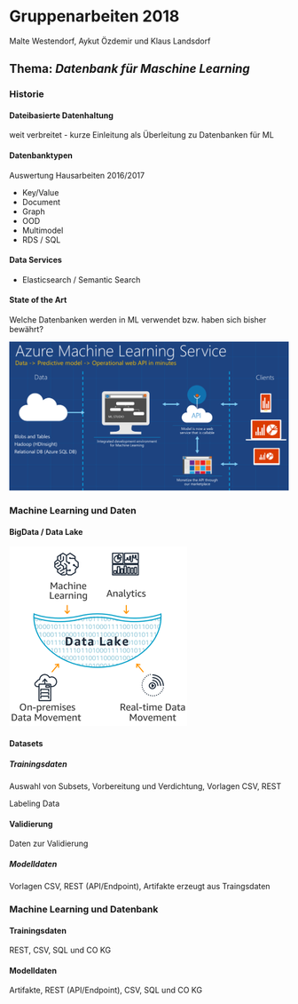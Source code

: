 # Gruppenarbeiten 2018

Malte Westendorf, Aykut Özdemir und Klaus Landsdorf

## Thema: *Datenbank für Maschine Learning*

### Historie

#### Dateibasierte Datenhaltung

weit verbreitet - kurze Einleitung als Überleitung zu Datenbanken für ML

#### Datenbanktypen

Auswertung Hausarbeiten 2016/2017

- Key/Value
- Document
- Graph
- OOD
- Multimodel
- RDS / SQL

#### Data Services

- Elasticsearch / Semantic Search

#### State of the Art

Welche Datenbanken werden in ML verwendet bzw. haben sich bisher bewährt?

[![Azure](statics/azuredbml.png)](https://blogs.msdn.microsoft.com/azureedu/2017/03/18/how-can-i-get-started-with-azure-machine-learning/)

### Machine Learning und Daten

#### BigData / Data Lake

[![datalake](statics/datalake.png)](https://aws.amazon.com/de/big-data/datalakes-and-analytics/what-is-a-data-lake/)

#### Datasets

##### Trainingsdaten

Auswahl von Subsets, Vorbereitung und Verdichtung, Vorlagen CSV, REST

Labeling Data

#### Validierung

Daten zur Validierung

##### Modelldaten

Vorlagen CSV, REST (API/Endpoint), Artifakte erzeugt aus Traingsdaten

### Machine Learning und Datenbank

#### Trainingsdaten

REST, CSV, SQL und CO KG

#### Modelldaten

Artifakte, REST (API/Endpoint), CSV, SQL und CO KG

<!-- Linksammlung -->

[1]: https://www.slideshare.net/TigerGraph/graph-databases-and-machine-learning-november-2018
[2]: https://www.slideshare.net/IoannisPurdue/machine-learning-meets-databases-at-netflix
[3]: https://ai.google/research/pubs/
[4]: https://cs.stanford.edu/people/chrismre/papers/ml_db_hype.pdf
[5]: https://mldb.ai/
[6]: https://www.vertica.com/product/database-machine-learning/
[7]: https://www.kinetica.com/products/machine-learning/
[8]: https://www.jenunderwood.com/2017/11/13/in-database-machine-learning/
[9]: https://www.applause.com/blog/microsoft-artificial-intelligence-database/
[10]: http://learningsys.org/nips17/assets/papers/paper_22.pdf
[11]: https://www.oracle.com/technetwork/database/database-technologies/r/r-enterprise/oaa-algorithm-cheat-sheet-3871281.pdf
[12]: https://link.springer.com/article/10.1007/s13222-017-0247-8
[13]: https://dzone.com/articles/finding-needles-in-a-haystack-with-graph-databases
[14]: https://www.memsql.com/blog/matching-modern-databases-with-ml-and-ai/
[15]: https://books.google.de/books?id=_Im5BQAAQBAJ&pg=PA292&lpg=PA292&dq=machine+learning+databases&source=bl&ots=WGozIb1fgv&sig=5St1vCduBrL3l8yFjS4PLNA_2js&hl=de&sa=X&ved=2ahUKEwjY7eO8iNTeAhVIDiwKHe38Cek4UBDoATAHegQIAxAB#v=onepage&q=machine%20learning%20databases&f=false
[16]: https://www.dropbox.com/s/iomhkm5von8kg5e/Machine%20Learning%20Meets%20Databases.pdf?dl=0
[17]: https://www.dropbox.com/s/n3owa6ib3faryvr/Image%20Similarity%20Search%20in%20Large%20Databases%20Using%20a%20Fast%20Machine%20Learning%20Approach.pdf?dl=0
[18]: https://www.dropbox.com/s/e1hatdiapgcvc85/Autonomic%20Machine%20Learning%20for%20Intelligent%20Databases.pdf?dl=0
[19]: https://www.dropbox.com/s/97022fifuvq407a/A%20Database-Hadoop%20Hybrid%20Approach%20to%20Scalable%20Machine%20Learning.pdf?dl=0
[20]: https://www.dropbox.com/s/9wwjwbou12pgj17/The%20Open%20International%20Soccer%20Database%20for%20machine%20learning.pdf?dl=0
